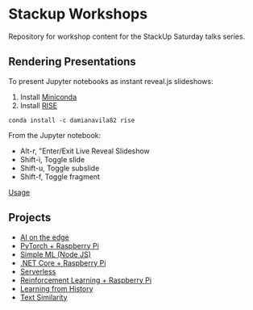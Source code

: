 # Stackup Workshops

Repository for workshop content for the StackUp Saturday talks series.

## Rendering Presentations

To present Jupyter notebooks as instant reveal.js slideshows:

1. Install [Miniconda](https://conda.io/miniconda.html)
2. Install [RISE](https://github.com/damianavila/RISE)

```
conda install -c damianavila82 rise
```

From the Jupyter notebook:

* Alt-r, "Enter/Exit Live Reveal Slideshow
* Shift-i, Toggle slide
* Shift-u, Toggle subslide
* Shift-f, Toggle fragment

[Usage](https://github.com/damianavila/RISE/blob/master/doc/usage.md)

## Projects
- [AI on the edge](ai-edge/README.md)
- [PyTorch + Raspberry Pi](pi-pytorch/README.md)
- [Simple ML (Node JS)](simple-ml/README.md)
- [.NET Core + Raspberry Pi](pi-dotnetcore/README.md)
- [Serverless](serverless/README.md)
- [Reinforcement Learning + Raspberry Pi](pi-rl/sph/README.md)
- [Learning from History](learn-history/README.md)
- [Text Similarity](text-similarity/README.md)